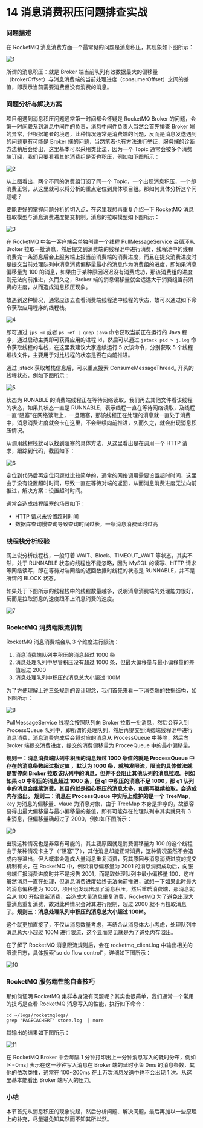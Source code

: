 # 14 消息消费积压问题排查实战

### 问题描述

在 RocketMQ 消息消费方面一个最常见的问题是消息积压，其现象如下图所示：

![1](assets/20200823230858465.png)

所谓的消息积压：就是 Broker 端当前队列有效数据最大的偏移量（brokerOffset）与消息消费端的当前处理进度（consumerOffset）之间的差值，即表示当前需要消费但没有消费的消息。

### 问题分析与解决方案

项目组遇到消息积压问题通常第一时间都会怀疑是 RocketMQ Broker 的问题，会第一时间联系到消息中间件的负责，消息中间件负责人当然会首先排查 Broker 端的异常，但根据笔者的境遇，此种情况通常是消费端的问题，反而是消息发送遇到的问题更有可能是 Broker 端的问题，当然笔者也有方法进行举证，服务端的诊断方法稍后会给出，这里基本可以采用类比法，因为一个 Topic 通常会被多个消费端订阅，我们只要看看其他消费组是否也积压，例如如下图所示：

![2](assets/20200823230907422.png)

从上图看出，两个不同的消费组订阅了同一个 Topic，一个出现消息积压，一个却消费正常，从这里就可以将分析的重点定位到具体项目组。那如何具体分析这个问题呢？

要能更好的掌握问题分析的切入点，在这里我想再重复介绍一下 RocketMQ 消息拉取模型与消息消费进度提交机制。消息的拉取模型如下图所示：

![3](assets/20200823230917368.png)

在 RocketMQ 中每一客户端会单独创建一个线程 PullMessageService 会循环从 Broker 拉取一批消息，然后提交到消费端的线程池中进行消费，线程池中的线程消费完一条消息后会上服务端上报当前消费端的消费进度，而且在提交消费进度时是提交当前处理队列中消息消费偏移量最小的消息作为消费组的进度，即如果消息偏移量为 100 的消息，如果由于某种原因迟迟没有消费成功，那该消费组的进度则无法向前推进，久而久之，Broker 端的消息偏移量就会远远大于消费组当前消费的进度，从而造成消息积压现象。

故遇到这种情况，通常应该去查看消费端线程池中线程的状态，故可以通过如下命令获取应用程序的线程栈。

![4](assets/20200823230926360.png)

即可通过 `jps -m` 或者 `ps -ef | grep java` 命令获取当前正在运行的 Java 程序，通过启动主类即可获得应用的进程 id，然后可以通过 `jstack pid > j.log` 命令获取线程的堆栈，在这里我建议大家连续运行 5 次该命令，分别获取 5 个线程堆栈文件，主要用于对比线程的状态是否在向前推进。

通过 jstack 获取堆栈信息后，可以重点搜索 ConsumeMessageThread\_ 开头的线程状态，例如下图所示：

![5](assets/2020082323094335.png)

状态为 RUNABLE 的消费端线程正在等待网络读取，我们再去其他文件看该线程的状态，如果其状态一直是 RUNNABLE，表示线程一直在等待网络读取，及线程一直“阻塞”在网络读取上，一旦阻塞，那该线程正在处理的消息就一直处于消费中，消息消费进度就会卡在这里，不会继续向前推进，久而久之，就会出现消息积压情况。

从调用线程栈就可以找到阻塞的具体方法，从这里看出是在调用一个 HTTP 请求，跟踪到代码，截图如下：

![6](assets/20200823230951248.png)

定位到代码后再定位问题就比较简单的，通常的网络调用需要设置超时时间，这里由于没有设置超时时间，导致一直在等待对端的返回，从而消息消费进度无法向前推进，解决方案：设置超时时间。

通常会造成线程阻塞的场景如下：

- HTTP 请求未设置超时时间
- 数据库查询慢查询导致查询时间过长，一条消息消费延时过高

### 线程栈分析经验

网上说分析线程栈，一般盯着 WAIT、Block、TIMEOUT_WAIT 等状态，其实不然，处于 RUNNABLE 状态的线程也不能忽略，因为 MySQL 的读写、HTTP 请求等网络读写，即在等待对端网络的返回数据时线程的状态是 RUNNABLE，并不是所谓的 BLOCK 状态。

如果处于下图所示的线程栈中的线程数量越多，说明消息消费端的处理能力很好，反而是拉取消息的速度跟不上消息消费的速度。

![7](assets/20200823230959857.png)

### RocketMQ 消费端限流机制

RocketMQ 消息消费端会从 3 个维度进行限流：

1. 消息消费端队列中积压的消息超过 1000 条
1. 消息处理队列中尽管积压没有超过 1000 条，但最大偏移量与最小偏移量的差值超过 2000
1. 消息处理队列中积压的消息总大小超过 100M

为了方便理解上述三条规则的设计理念，我们首先来看一下消费端的数据结构，如下图所示：

![8](assets/20200823231007700.png)

PullMessageService 线程会按照队列向 Broker 拉取一批消息，然后会存入到 ProcessQueue 队列中，即所谓的处理队列，然后再提交到消费端线程池中进行消息消费，消息消费完成后会将对应的消息从 ProcessQueue 中移除，然后向 Broker 端提交消费进度，提交的消费偏移量为 ProceeQueue 中的最小偏移量。

**规则一：消息消费端队列中积压的消息超过 1000 条值的就是 ProcessQueue 中存在的消息条数超过指定值 **，默认为 1000 条，就触发限流，限流的具体做法就是暂停向 Broker 拉取该队列中的消息，但并不会阻止其他队列的消息拉取。例如如果 q0 中积压的消息超过 1000 条，但 q1 中积压的消息不足 1000，那 q1 队列中的消息会继续消费。其目的就是担心积压的消息太多，如果再继续拉取，会造成内存溢出。** 规则二：消息在 ProcessQueue 中实际上维护的是一个 TreeMap**，key 为消息的偏移量、vlaue 为消息对象，由于 TreeMap 本身是排序的，故很容易得出最大偏移量与最小偏移量的差值，即有可能存在处理队列中其实就只有 3 条消息，但偏移量确超过了 2000，例如如下图所示：

![9](assets/20200823231015957.png)

出现这种情况也是非常有可能的，其主要原因就是消费偏移量为 100 的这个线程由于某种情况卡主了（“阻塞”了），其他消息却能正常消费，这种情况虽然不会造成内存溢出，但大概率会造成大量消息重复消费，究其原因与消息消费进度的提交机制有关，在 RocketMQ 中，例如消息偏移量为 2001 的消息消费成功后，向服务端汇报消费进度时并不是报告 2001，而是取处理队列中最小偏移量 100，这样虽然消息一直在处理，但消息消费进度始终无法向前推进，试想一下如果此时最大的消息偏移量为 1000，项目组发现出现了消息积压，然后重启消费端，那消息就会从 100 开始重新消费，会造成大量消息重复消费，RocketMQ 为了避免出现大量消息重复消费，故对此种情况会对其进行限制，超过 2000 就不再拉取消息了。**规则三：消息处理队列中积压的消息总大小超过 100M。**

这个就更加直接了，不仅从消息数量考虑，再结合从消息体大小考虑，处理队列中消息总大小超过 100M 进行限流，这个显而易见就是为了避免内存溢出。

在了解了 RocketMQ 消息限流规则后，会在 rocketmq_client.log 中输出相关的限流日志，具体搜索“so do flow control”，详细如下图所示：

![10](assets/20200823231023286.png)

### RocketMQ 服务端性能自查技巧

那如何证明 RocketMQ 集群本身没有问题呢？其实也很简单，我们通常一个常用的技巧是查看 RocketMQ 消息写入的性能，执行如下命令：

```
cd ~/logs/rocketmqlogs/
grep 'PAGECACHERT' store.log  | more
```

其输出的结果如下图所示：

![11](assets/20200823231034976.png)

在 RocketMQ Broker 中会每隔 1 分钟打印出上一分钟消息写入的耗时分布，例如 \[\<=0ms\] 表示在这一秒钟写入消息在 Broker 端的延时小鱼 0ms 的消息条数，其他的依次类推，通常在 100~200ms 在上万次消息发送中也不会出现 1 次。从这里基本能看出 Broker 端写入的压力。

### 小结

本节首先从消息积压的现象说起，然后分析问题、解决问题，最后再加以一些原理上的补充，尽量避免知其然而不知其所以然。
